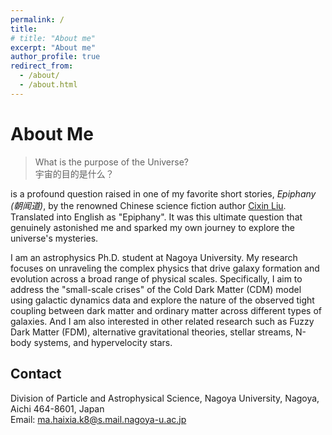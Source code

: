 ```yaml
---
permalink: /
title:
# title: "About me"
excerpt: "About me"
author_profile: true
redirect_from: 
  - /about/
  - /about.html
---
```


# About Me
<!-- ### Celestial Ruminations: A Quest for the Universe's Purpose -->

> What is the purpose of the Universe? <br> 宇宙的目的是什么？

is a profound question raised in one of my favorite short stories, *Epiphany (朝闻道)*, by the renowned Chinese science fiction author [Cixin Liu](https://en.wikipedia.org/wiki/Liu_Cixin). Translated into English as "Epiphany". It was this ultimate question that genuinely astonished me and sparked my own journey to explore the universe's mysteries.

<!-- <font color="#75ACC0">As an astrophysics student</font> -->
I am an astrophysics Ph.D. student at Nagoya University.
My research focuses on unraveling the complex physics that drive galaxy formation and evolution across a broad range of physical scales. Specifically, I aim to address the "small-scale crises" of the Cold Dark Matter (CDM) model using galactic dynamics data and explore the nature of the observed tight coupling between dark matter and ordinary matter across different types of galaxies. And I am also interested in other related research such as Fuzzy Dark Matter (FDM), alternative gravitational theories, stellar streams, N-body systems, and hypervelocity stars.

## Contact

Division of Particle and Astrophysical Science, Nagoya University, Nagoya, Aichi 464-8601, Japan <br>
Email: ma.haixia.k8@s.mail.nagoya-u.ac.jp
